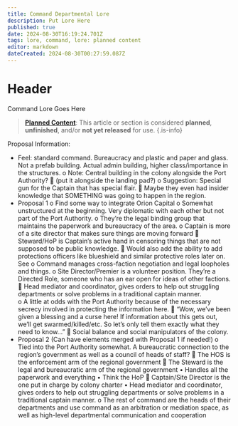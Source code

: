 ```yaml
---
title: Command Departmental Lore
description: Put Lore Here
published: true
date: 2024-08-30T16:19:24.701Z
tags: lore, command, lore: planned content
editor: markdown
dateCreated: 2024-08-30T00:27:59.087Z
---
```


# Header
Command Lore Goes Here

> [**Planned Content**](/maintenance/Templates#planned): This article or section is considered **planned**, **unfinished**, and/or **not yet released** for use.
{.is-info}

Proposal Information:

-	Feel: standard command. Bureaucracy and plastic and paper and glass. Not a prefab building. Actual admin building, higher class/importance in the structures. 
o	Note: Central building in the colony alongside the Port Authority?
	(put it alongside the landing pad?)
o	Suggestion: Special gun for the Captain that has special flair. 
	Maybe they even had insider knowledge that SOMETHING was going to happen in the region. 
-	Proposal 1
o	Find some way to integrate Orion Capital
o	Somewhat unstructured at the beginning. Very diplomatic with each other but not part of the Port Authority. 
o	They’re the legal binding group that maintains the paperwork and bureaucracy of the area. 
o	Captain is more of a site director that makes sure things are moving forward
	Steward/HoP is Captain’s active hand in censoring things that are not supposed to be public knowledge. 
	Would also add the ability to add protections officers like blueshield and similar protective roles later on. See 
o	Command manages cross-faction negotiation and legal loopholes and things. 
o	Site Director/Premier is a volunteer position. They’re a Directed Role, someone who has an ear open for ideas of other factions.
	Head mediator and coordinator, gives orders to help out struggling departments or solve problems in a traditional captain manner.  
o	A little at odds with the Port Authority because of the necessary secrecy involved in protecting the information here. 
	“Wow, we’ve been given a blessing and a curse here! If information about this gets out, we’ll get swarmed/killed/etc. So let’s only tell them exactly what they need to know…”
	Social balance and social manipulators of the colony. 
-	Proposal 2 (Can have elements merged with Proposal 1 if needed!)
o	Tied into the Port Authority somewhat. A bureaucratic connection to the region’s government as well as a council of heads of staff? 
	The HOS is the enforcement arm of the regional government
	The Steward is the legal and bureaucratic arm of the regional government
•	Handles all the paperwork and everything
•	Think the HoP
	Captain/Site Director is the one put in charge by colony charter
•	Head mediator and coordinator, gives orders to help out struggling departments or solve problems in a traditional captain manner. 
o	The rest of command are the heads of their departments and use command as an arbitration or mediation space, as well as high-level departmental communication and cooperation
